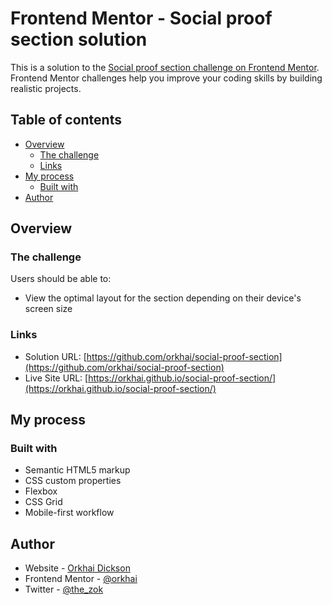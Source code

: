 # Frontend Mentor - Social proof section solution

This is a solution to the [Social proof section challenge on Frontend Mentor](https://www.frontendmentor.io/challenges/social-proof-section-6e0qTv_bA). Frontend Mentor challenges help you improve your coding skills by building realistic projects. 

## Table of contents

- [Overview](#overview)
  - [The challenge](#the-challenge)
  - [Links](#links)
- [My process](#my-process)
  - [Built with](#built-with)
- [Author](#author)

## Overview

### The challenge

Users should be able to:

- View the optimal layout for the section depending on their device's screen size

### Links

- Solution URL: [https://github.com/orkhai/social-proof-section](https://github.com/orkhai/social-proof-section)
- Live Site URL: [https://orkhai.github.io/social-proof-section/](https://orkhai.github.io/social-proof-section/)

## My process

### Built with

- Semantic HTML5 markup
- CSS custom properties
- Flexbox
- CSS Grid
- Mobile-first workflow

## Author

- Website - [Orkhai Dickson](https://github.com/orkhai)
- Frontend Mentor - [@orkhai](https://www.frontendmentor.io/profile/orkhai)
- Twitter - [@the_zok](https://www.twitter.com/the_zok)
